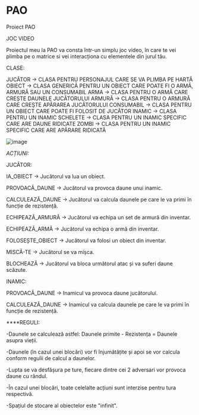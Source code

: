 # PAO
Proiect PAO

JOC VIDEO

Proiectul meu la PAO va consta într-un simplu joc video, în care te vei plimba pe o matrice si vei interacționa cu elementele din jurul tău.

CLASE:

JUCĂTOR     -> CLASA PENTRU PERSONAJUL CARE SE VA PLIMBA PE HARTĂ
OBIECT      -> CLASA GENERICĂ PENTRU UN OBIECT CARE POATE FI O ARMĂ, ARMURĂ SAU UN CONSUMABIL
ARMA        -> CLASA PENTRU O ARMĂ CARE CREȘTE DAUNELE JUCĂTORULUI
ARMURĂ      -> CLASA PENTRU O ARMURĂ CARE CREȘTE APĂRAREA JUCĂTORULUI
CONSUMABIL  -> CLASA PENTRU UN OBIECT CARE POATE FI FOLOSIT DE JUCĂTOR
INAMIC      -> CLASA PENTRU UN INAMIC
SCHELETE    -> CLASA PENTRU UN INAMIC SPECIFIC CARE ARE DAUNE RIDICATE
ZOMBI       -> CLASA PENTRU UN INAMIC SPECIFIC CARE ARE APĂRARE RIDICATĂ


![image](https://user-images.githubusercontent.com/93475691/230998427-b1f4a9c4-2d78-437d-ba64-8d6495fe362f.png)


*ACȚIUNI:*

JUCĂTOR:

IA_OBIECT           -> Jucătorul va lua un obiect.

PROVOACĂ_DAUNE      -> Jucătorul va provoca daune unui inamic.

CALCULEAZĂ_DAUNE    -> Jucătorul va calcula daunele pe care le va primi în funcție de rezistență.

ECHIPEAZĂ_ARMURĂ    -> Jucătorul va echipa un set de armură din inventar.

ECHIPEAZĂ_ARMĂ      -> Jucătorul va echipa o armă din inventar.

FOLOSEȘTE_OBIECT    -> Jucătorul va folosi un obiect din inventar.

MISCĂ-TE            -> Jucătorul se va mișca.

BLOCHEAZĂ           -> Jucătorul va bloca următorul atac și va suferi daune scăzute.

INAMIC:

PROVOACĂ_DAUNE      -> Inamicul va provoca daune jucătorului.

CALCULEAZĂ_DAUNE    -> Inamicul va calcula daunele pe care le va primi în funcție de rezistență.


****REGULI:

-Daunele se calculează astfel: Daunele primite - Rezistența = Daunele asupra vieții.

-Daunele (în cazul unei blocări) vor fi înjumătățite și apoi se vor calcula conform regulii de calcul a daunelor.

-Lupta se va desfășura pe ture, fiecare dintre cei 2 adversari vor provoca daune cu rândul.

-În cazul unei blocări, toate celelalte acțiuni sunt interzise pentru tura respectivă.

-Spațiul de stocare al obiectelor este "infinit".

